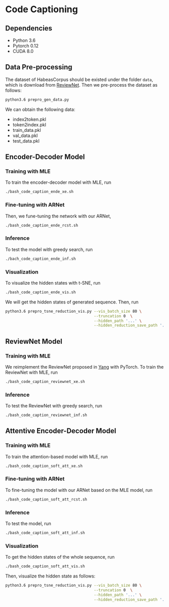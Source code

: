 # Code Captioning

## Dependencies
 - Python 3.6
 - Pytorch 0.12
 - CUDA 8.0

## Data Pre-processing
The dataset of HabeasCorpus should be existed under the folder `data`, which is download from [ReviewNet](https://github.com/kimiyoung/review_net/blob/master/code_caption/README.md). Then we pre-process the dataset as follows:
```bash
python3.6 prepro_gen_data.py
```

We can obtain the following data:
 - index2token.pkl
 - token2index.pkl
 - train_data.pkl
 - val_data.pkl
 - test_data.pkl

## Encoder-Decoder Model

### Training with MLE
To train the encoder-decoder model with MLE, run
```bash
./bash_code_caption_ende_xe.sh
```

### Fine-tuning with ARNet
Then, we fune-tuning the network with our ARNet,
```bash
./bash_code_caption_ende_rcst.sh
```

### Inference
To test the model with greedy search, run
```bash
./bach_code_caption_ende_inf.sh
```

### Visualization
To visualize the hidden states with t-SNE, run
```bash
./bash_code_caption_ende_vis.sh
```
We will get the hidden states of generated sequence. Then, run
```bash
python3.6 prepro_tsne_reduction_vis.py --vis_batch_size 80 \
                                       --truncation 0  \
                                       --hidden_path '...' \
                                       --hidden_reduction_save_path '...'
```


## ReviewNet Model

### Training with MLE
We reimplement the ReviewNet proposed in [Yang](https://arxiv.org/abs/1605.07912) with PyTorch. To train the ReviewNet with MLE, run
```bash
./bash_code_caption_reviewnet_xe.sh
```

### Inference
To test the ReviewNet with greedy search, run
```bash
./bash_code_caption_reviewnet_inf.sh
```


## Attentive Encoder-Decoder Model

### Training with MLE
To train the attention-based model with MLE, run
```bash
./bash_code_caption_soft_att_xe.sh
```

### Fine-tuning with ARNet
To fine-tuning the model with our ARNet based on the MLE model, run
```bash
./bash_code_caption_soft_att_rcst.sh
```

### Inference
To test the model, run
```bash
./bash_code_caption_soft_att_inf.sh
```

### Visualization
To get the hidden states of the whole sequence, run
```bash
./bash_code_caption_soft_att_vis.sh
```
Then, visualize the hidden state as follows:
```bash
python3.6 prepro_tsne_reduction_vis.py --vis_batch_size 80 \
                                       --truncation 0  \
                                       --hidden_path '...' \
                                       --hidden_reduction_save_path '...'
```

